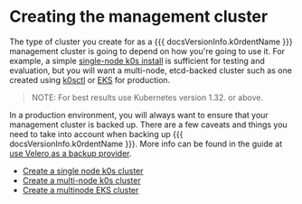 # Creating the management cluster

The type of cluster you create for as a {{{ docsVersionInfo.k0rdentName }}} management cluster is going to depend on how you're going to use it. For example, a simple [single-node k0s install](./mgmt-create-k0s-single.md) is sufficient for testing and evaluation, but you will want a multi-node, etcd-backed cluster such as one created using [k0sctl](https://docs.k0sproject.io/stable/k0sctl-install/) or [EKS](./mgmt-create-eks-multi.md) for production.

> NOTE:
> For best results use Kubernetes version 1.32. or above.

In a production environment, you will always want to ensure that your management cluster is backed up. There are a few caveats and things you need to take into account when backing up {{{ docsVersionInfo.k0rdentName }}}. More info can be found in the guide at [use Velero as a backup provider](../../backup/index.md).

- [Create a single node k0s cluster](./mgmt-create-k0s-single.md)
- [Create a multi-node k0s cluster](./mgmt-create-k0s-multi.md)
- [Create a multinode EKS cluster](./mgmt-create-eks-multi.md)
  
